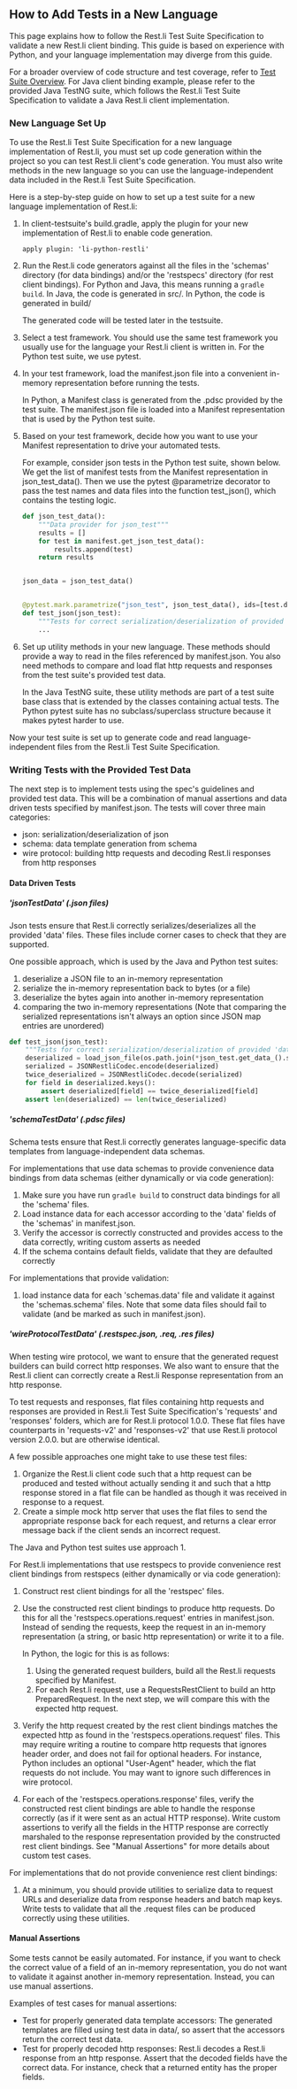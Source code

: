 How to Add Tests in a New Language
--------------------------
This page explains how to follow the Rest.li Test Suite Specification to validate a new Rest.li client binding.
This guide is based on experience with Python, and your language implementation may diverge from this guide.

For a broader overview of code structure and test coverage, refer to [Test Suite Overview](testsuite_overview.md).
For Java client binding example, please refer to the provided Java TestNG suite, which follows the Rest.li Test Suite
Specification to validate a Java Rest.li client implementation.

### New Language Set Up
To use the Rest.li Test Suite Specification for a new language implementation of Rest.li, you must set up code
generation within the project so you can test Rest.li client's code generation.
You must also write methods in the new language so you can use the language-independent data included in the
Rest.li Test Suite Specification.

Here is a step-by-step guide on how to set up a test suite for a new language implementation of Rest.li:
1.  In client-testsuite's build.gradle, apply the plugin for your new implementation of Rest.li to enable code generation.  

    ```
    apply plugin: 'li-python-restli'
    ```
2.  Run the Rest.li code generators against all the files in the 'schemas' directory (for data
    bindings) and/or the 'restspecs' directory (for rest client bindings). 
    For Python and Java, this means running a ```gradle build```. In Java, the code is generated in src/. In Python, 
    the code is generated  in build/
    
    The generated code will be tested later in the testsuite.   
    
3.  Select a test framework.  You should use the same test framework you usually use for the language your Rest.li client is written in.
    For the Python test suite, we use pytest. 

4.  In your test framework, load the manifest.json file into a convenient in-memory representation before running the tests.

    In Python, a Manifest class is generated from the .pdsc provided by the test suite. 
    The manifest.json file is loaded into a Manifest representation that is used by the Python test suite.

5.  Based on your test framework, decide how you want to use your Manifest representation to drive your automated tests. 

    For example, consider json tests in the Python test suite, shown below. We get the list of manifest tests from the
    Manifest representation in json_test_data(). Then we use the pytest @parametrize decorator to pass the test names
    and data files into the function test_json(), which contains the testing logic. 
    ```python
    def json_test_data():
        """Data provider for json_test"""
        results = []
        for test in manifest.get_json_test_data():
            results.append(test)
        return results
    
    
    json_data = json_test_data()
    
    
    @pytest.mark.parametrize("json_test", json_test_data(), ids=[test.data_ for test in json_data])
    def test_json(json_test):
        """Tests for correct serialization/deserialization of provided 'data' files"""
        ...
    ```   
 
6.  Set up utility methods in your new language. These methods should provide a way to read in the files referenced by
    manifest.json. You also need methods to compare and load flat http requests and responses from the test suite's
    provided test data. 
 
    In the Java TestNG suite, these utility methods are part of a test suite base class that is extended by the classes
    containing actual tests. The Python pytest suite has no subclass/superclass structure because it makes pytest harder to use.
 
Now your test suite is set up to generate code and read language-independent files from the Rest.li Test Suite
Specification. 

### Writing Tests with the Provided Test Data
The next step is to implement tests using the spec's guidelines and provided test data. 
This will be a combination of manual assertions and data driven tests specified by manifest.json. The tests will cover three main
categories: 
* json: serialization/deserialization of json
* schema: data template generation from schema
* wire protocol: building http requests and decoding Rest.li responses from http responses

#### Data Driven Tests

##### 'jsonTestData' (.json files)

Json tests ensure that Rest.li correctly serializes/deserializes all the provided 'data' files. 
These files include corner cases to check that they are supported.
 
One possible approach, which is used by the Java and Python test suites:

1. deserialize a JSON file to an in-memory representation
2. serialize the in-memory representation back to bytes (or a file)
3. deserialize the bytes again into another in-memory representation
4. comparing the two in-memory representations
(Note that comparing the serialized representations isn't always an option since JSON map entries are unordered)

```python
def test_json(json_test):
    """Tests for correct serialization/deserialization of provided 'data' files"""
    deserialized = load_json_file(os.path.join(*json_test.get_data_().split("/")))
    serialized = JSONRestliCodec.encode(deserialized)
    twice_deserialized = JSONRestliCodec.decode(serialized)
    for field in deserialized.keys():
        assert deserialized[field] == twice_deserialized[field]
    assert len(deserialized) == len(twice_deserialized)
```

#####  'schemaTestData' (.pdsc files)

Schema tests ensure that Rest.li correctly generates language-specific data templates from language-independent data schemas.

For implementations that use data schemas to provide convenience data bindings from data schemas (either dynamically or
via code generation):

1.  Make sure you have run ```gradle build``` to construct data bindings for all the 'schema' files.
2.  Load instance data for each accessor according to the 'data' fields of the 'schemas' in manifest.json.
3.  Verify the accessor is correctly constructed and provides access to the data correctly, writing custom asserts as needed
4.  If the schema contains default fields, validate that they are defaulted correctly

For implementations that provide validation:

1. load instance data for each 'schemas.data' file and validate it against the 'schemas.schema' files.  Note that some data
   files should fail to validate (and be marked as such in manifest.json).

##### 'wireProtocolTestData' (.restspec.json, .req, .res files)

When testing wire protocol, we want to ensure that the generated request builders can build correct http responses.
We also want to ensure that the Rest.li client can correctly create a Rest.li Response representation from an 
http response.  

To test requests and responses, flat files containing http requests and responses are provided in
Rest.li Test Suite Specification's 'requests' and 'responses' folders, which are for Rest.li protocol 1.0.0.
These flat files have counterparts in 'requests-v2' and 'responses-v2' that use Rest.li protocol version 2.0.0.
but are otherwise identical.

A few possible approaches one might take to use these test files:

1. Organize the Rest.li client code such that a http request can be produced and tested without actually sending it
   and such that a http response stored in a flat file can be handled as though it was received in response to a request.
2. Create a simple mock http server that uses the flat files to send the appropriate response back for each request, and
   returns a clear error message back if the client sends an incorrect request.

The Java and Python test suites use approach 1.

For Rest.li implementations that use restspecs to provide convenience rest client bindings from restspecs (either dynamically
or via code generation):

1. Construct rest client bindings for all the 'restspec' files. 
2. Use the constructed rest client bindings to produce http requests.  Do this for all the 'restspecs.operations.request'
   entries in manifest.json.  Instead of sending the requests,  keep the request in an in-memory representation (a string,
   or basic http representation) or write it to a file.
   
   In Python, the logic for this is as follows:
   1. Using the generated request builders, build all the Rest.li requests specified by Manifest. 
   2. For each Rest.li request, use a RequestsRestClient to build an http PreparedRequest. In the next step, we will compare
   this with the expected http request. 
   
3. Verify the http request created by the rest client bindings matches the expected http as found in the
   'restspecs.operations.request' files.  This may require writing a routine to compare http requests that ignores header
   order, and does not fail for optional headers. For instance, Python includes an optional "User-Agent" header, which 
   the flat requests do not include. You may want to ignore such differences in wire protocol. 
   
4. For each of the 'restspecs.operations.response' files, verify the constructed rest client bindings are able to
   handle the response correctly (as if it were sent as an actual HTTP response).  Write custom assertions to verify all the
   fields in the HTTP response are correctly marshaled to the response representation provided by the constructed rest client
   bindings. See "Manual Assertions" for more details about custom test cases. 

For implementations that do not provide convenience rest client bindings:

1. At a minimum, you should provide utilities to serialize data to request URLs and deserialize data from response headers
  and batch map keys. Write tests to validate that all the .request files can be produced correctly using these utilities.

#### Manual Assertions
Some tests cannot be easily automated. For instance, if you want to check the correct value of a field of an in-memory 
representation, you do not want to validate it against another in-memory representation.
Instead, you can use manual assertions. 

Examples of test cases for manual assertions:
* Test for properly generated data template accessors: The generated templates are filled using test data in data/, 
so assert that the accessors return the correct test data.
* Test for properly decoded http responses: Rest.li decodes a Rest.li response from an http response. Assert that the
decoded fields have the correct data. For instance, check that a returned entity has the proper fields. 
 
 